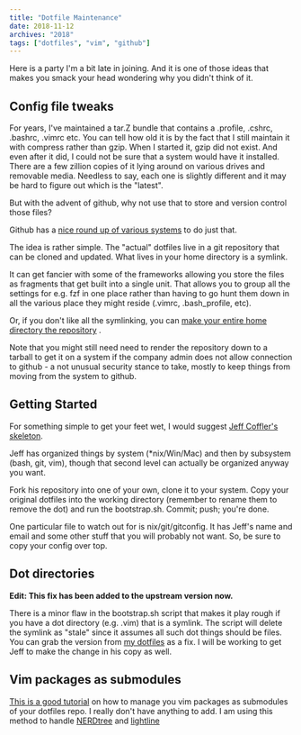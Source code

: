 ```yaml
---
title: "Dotfile Maintenance"
date: 2018-11-12
archives: "2018"
tags: ["dotfiles", "vim", "github"]
---
```

Here is a party I'm a bit late in joining. And it is one of those ideas that makes you smack your head wondering why you didn't think of it.

## Config file tweaks

For years, I've maintained a tar.Z bundle that contains a .profile, .cshrc, .bashrc, .vimrc etc. You can tell how old it is by the fact that I still maintain it with compress rather than gzip. When I started it, gzip did not exist. And even after it did, I could not be sure that a system would have it installed. There are a few zillion copies of it lying around on various drives and removable media. Needless to say, each one is slightly different and it may be hard to figure out which is the "latest".

But with the advent of github, why not use that to store and version control those files?

Github has a [nice round up of various systems](https://dotfiles.github.io) to do just that.

The idea is rather simple. The "actual" dotfiles live in a git repository that can be cloned and updated. What lives in your home directory is a symlink.

It can get fancier with some of the frameworks allowing you store the files as fragments that get built into a single unit. That allows you to group all the settings for e.g. fzf in one place rather than having to go hunt them down in all the various place they might reside (.vimrc, .bash_profile, etc).

Or, if you don't like all the symlinking, you can [make your entire home directory the repository](https://developer.atlassian.com/blog/2016/02/best-way-to-store-dotfiles-git-bare-repo/) .

Note that you might still need need to render the repository down to a tarball to get it on a system if the company admin does not allow connection to github - a not unusual security stance to take, mostly to keep things from moving from the system to github.

## Getting Started

For something simple to get your feet wet, I would suggest [Jeff Coffler's skeleton](https://github.com/jeffaco/dotfiles).

Jeff has organized things by system (\*nix/Win/Mac) and then by subsystem (bash, git, vim), though that second level can actually be organized anyway you want.

Fork his repository into one of your own, clone it to your system. Copy your original dotfiles into the working directory (remember to rename them to remove the dot) and run the bootstrap.sh. Commit; push; you're done.

One particular file to watch out for is nix/git/gitconfig. It has Jeff's name and email and some other stuff that you will probably not want. So, be sure to copy your config over top.

## Dot directories

**Edit: This fix has been added to the upstream version now.**

There is a minor flaw in the bootstrap.sh script that makes it play rough if you have a dot directory (e.g. .vim) that is a symlink. The script will delete the symlink as "stale" since it assumes all such dot things should be files. You can grab the version from [my dotfiles](https://github.com/mhhollomon/dotfiles) as a fix. I will be working to get Jeff to make the change in his copy as well.

## Vim packages as submodules

[This is a good tutorial](https://shapeshed.com/vim-packages/) on how to manage you vim packages as submodules of your dotfiles repo. I really don't have anything to add. I am using this method to handle [NERDtree](https://github.com/scrooloose/nerdtree) and [lightline](https://github.com/itchyny/lightline.vim)

